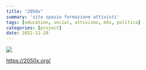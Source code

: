 ```yaml
---
title: "2050x"
summary: 'sito spazio formazione attivisti'
tags: [education, social, attivismo, m5s, politica]
categories: [project]
date: 2022-11-29
---
```


![](./2050x_featured.jpg)

<https://2050x.org/>
